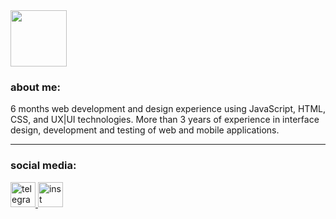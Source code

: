 <img src="https://media.giphy.com/media/WUlplcMpOCEmTGBtBW/giphy.gif" width="90px" text-align="center">

### about me:

6 months web development and design experience using JavaScript, HTML, CSS, and UX|UI technologies. More than 3 years of experience in interface design, development and testing of web and mobile applications.

---

### social media:

  <div id="badges">
    <a href="https://t.me/brandinespuckler" target="_blank">
      <img src="https://img.icons8.com/ios/50/F25081/telegram-app.png" width="40" height="40" alt="telegram" />
    </a>
    <a href="https://instagram.com/_brandine" target="_blank">
      <img src="https://img.icons8.com/ios-filled/50/F25081/instagram-new--v1.png" width="40" height="40" alt="inst" />
    </a>
  </div>
